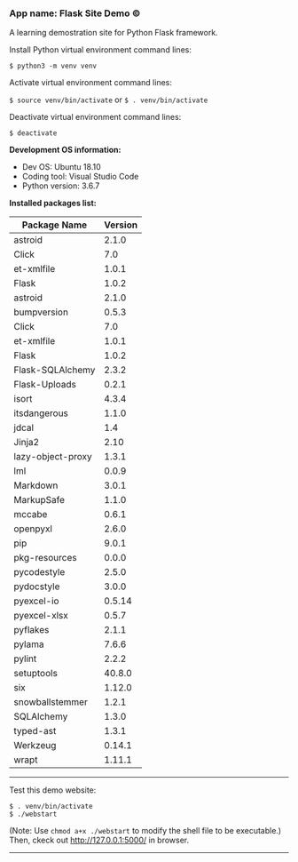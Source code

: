 ### App name: Flask Site Demo &copy;

A learning demostration site for Python Flask framework.

Install Python virtual environment command lines:

`$ python3 -m venv venv`

Activate virtual environment command lines:

`$ source venv/bin/activate` or `$ . venv/bin/activate`

Deactivate virtual environment command lines:

`$ deactivate`


**Development OS information:**


- Dev OS: Ubuntu 18.10
- Coding tool: Visual Studio Code
- Python version: 3.6.7


**Installed packages list:**

| Package Name | Version |
|------|------|
| astroid | 2.1.0 |
| Click | 7.0 |
| et-xmlfile | 1.0.1 |
| Flask | 1.0.2 |
| astroid | 2.1.0 |
| bumpversion | 0.5.3 |
| Click | 7.0 |
| et-xmlfile | 1.0.1 |
| Flask | 1.0.2 |
| Flask-SQLAlchemy | 2.3.2 |
| Flask-Uploads | 0.2.1 |
| isort | 4.3.4 |
| itsdangerous | 1.1.0 |
| jdcal | 1.4 |
| Jinja2 | 2.10 |
| lazy-object-proxy | 1.3.1 |
| lml | 0.0.9 |
| Markdown | 3.0.1 |
| MarkupSafe | 1.1.0 |
| mccabe | 0.6.1 |
| openpyxl | 2.6.0 |
| pip | 9.0.1 |
| pkg-resources | 0.0.0 |
| pycodestyle | 2.5.0 |
| pydocstyle | 3.0.0 |
| pyexcel-io | 0.5.14 |
| pyexcel-xlsx | 0.5.7 |
| pyflakes | 2.1.1 |
| pylama | 7.6.6 |
| pylint | 2.2.2 |
| setuptools | 40.8.0 |
| six | 1.12.0 |
| snowballstemmer | 1.2.1 |
| SQLAlchemy | 1.3.0 |
| typed-ast | 1.3.1 |
| Werkzeug | 0.14.1 |
| wrapt | 1.11.1 |


***

Test this demo website:
```
$ . venv/bin/activate
$ ./webstart
```
(Note: Use `chmod a+x ./webstart` to modify the shell file to be executable.)
Then, ckeck out http://127.0.0.1:5000/ in browser.

***
